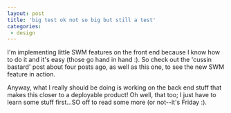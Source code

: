```yaml
---
layout: post
title: 'big test ok not so big but still a test'
categories:
 - design
---
```


I'm implementing little SWM features on the front end because I know how to do it and it's easy 
		(those go hand in hand :). So check out the 'cussin bastard' post about four posts ago, as well as this one, to see 
		the new SWM feature in action.


Anyway, what I really should be doing is working on the back end stuff that makes this closer to a 
		deployable product! Oh well, that too; I just have to learn some stuff first...SO off to read some more (or not--it's Friday :).
